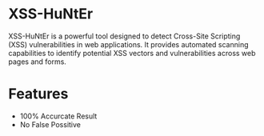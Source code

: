 # XSS-HuNtEr
XSS-HuNtEr is a powerful tool designed to detect Cross-Site Scripting (XSS) vulnerabilities in web applications. It provides automated scanning capabilities to identify potential XSS vectors and vulnerabilities across web pages and forms.

# Features

- 100% Accurcate Result
- No False Possitive

